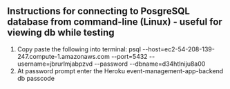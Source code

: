## Instructions for connecting to PosgreSQL database from command-line (Linux) - useful for viewing db while testing
1. Copy paste the following into terminal: psql --host=ec2-54-208-139-247.compute-1.amazonaws.com --port=5432 --username=jbrurlmjabpzvd --password --dbname=d34htlniju8a00
2. At password prompt enter the Heroku event-management-app-backend db passcode

